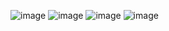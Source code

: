 ![image](https://user-images.githubusercontent.com/40969203/103453029-0e0a2880-4d19-11eb-9121-b2b6f4ad7b55.png)
![image](https://user-images.githubusercontent.com/40969203/103453032-119daf80-4d19-11eb-816e-d337a8c1bf54.png)
![image](https://user-images.githubusercontent.com/40969203/103453034-15313680-4d19-11eb-9c97-6771f378a6e4.png)
![image](https://user-images.githubusercontent.com/40969203/103453036-195d5400-4d19-11eb-850f-8b11b515f4bb.png)
